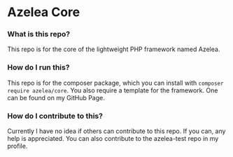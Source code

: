 # Azelea Core

### What is this repo?
This repo is for the core of the lightweight PHP framework named Azelea.

### How do I run this?
This repo is for the composer package, which you can install 
with ```composer require azelea/core```.
You also require a template for the framework. One can be found
on my GitHub Page.

### How do I contribute to this?
Currently I have no idea if others can contribute to this repo. If you can, any help is appreciated. You can also contribute to the azelea-test repo in my profile.

